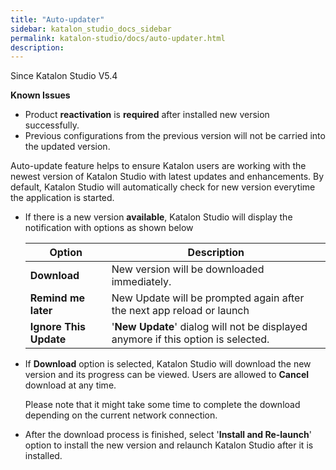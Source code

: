 ```yaml
---
title: "Auto-updater" 
sidebar: katalon_studio_docs_sidebar
permalink: katalon-studio/docs/auto-updater.html 
description: 
---
```

Since Katalon Studio V5.4

**Known Issues**

*   Product **reactivation** is **required** after installed new version successfully.
*   Previous configurations from the previous version will not be carried into the updated version.

  
Auto-update feature helps to ensure Katalon users are working with the newest version of Katalon Studio with latest updates and enhancements. By default, Katalon Studio will automatically check for new version everytime the application is started. 

*   If there is a new version **available**, Katalon Studio will display the notification with options as shown below  
      
      
    
    | **Option** | **Description** |
    | --- | --- |
    | **Download** | New version will be downloaded immediately. |
    | **Remind me later** | New Update will be prompted again after the next app reload or launch |
    | **Ignore This Update** | '**New Update**' dialog will not be displayed anymore if this option is selected. |
    
*   If **Download** option is selected, Katalon Studio will download the new version and its progress can be viewed. Users are allowed to **Cancel** download at any time. 
    
    Please note that it might take some time to complete the download depending on the current network connection.
    
      
    
*   After the download process is finished, select '**Install and Re-launch**' option to install the new version and relaunch Katalon Studio after it is installed.